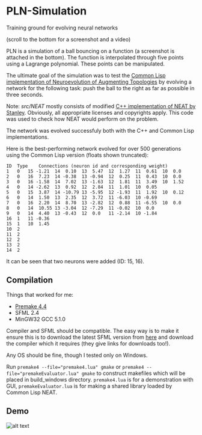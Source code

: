 # PLN-Simulation
Training ground for evolving neural networks

(scroll to the bottom for a screenshot and a video)

PLN is a simulation of a ball bouncing on a function (a screenshot is attached in the bottom). The function is interpolated through five points using a Lagrange polynomial. These points can be manipulated. 

The ultimate goal of the simulation was to test the [Common Lisp implementation of Neuroevolution of Augmenting Topologies](https://github.com/meatich/NEAT) by evolving a network for the following task: push the ball to the right as far as possible in three seconds. 

Note: _src/NEAT_ mostly consists of modified [C++ implementation of NEAT by Stanley](http://nn.cs.utexas.edu/soft-view.php?SoftID=4). Obviously, all appropriate licenses and copyrights apply. This code was used to check how NEAT would perform on the problem.

The network was evolved successfuly both with the C++ and Common Lisp implementations.

Here is the best-performing network evolved for over 500 generations using the Common Lisp version (floats shown truncated): 
```
ID	Type	Connections (neuron id and corresponding weight)
1	0 	15 -1.21  14  0.10  13  5.47  12  1.27  11  0.61  10  0.0 
2 	0 	16  7.23  14 -0.38  13 -0.94  12  0.25  11  0.43  10  0.0 
3 	0 	16 -1.58  14  7.02  13 -1.63  12  1.81  11  3.49  10  1.52 
4 	0 	14 -2.62  13  0.92  12  2.84  11  1.01  10  0.05 
5 	0 	15  3.87  14 -10.79 13 -5.95  12 -1.93  11  1.92  10  0.12 
6 	0 	14  1.50  13  2.35  12  3.72  11 -6.03  10 -0.69 
7 	0 	16  2.20  14  8.70  13 -2.82  12  0.88  11 -6.55  10  0.0 
8 	0	14  10.55 13 -3.04  12 -7.29  11 -0.02  10  0.0 
9 	0 	14  4.40  13 -0.43  12  0.0   11 -2.14  10 -1.84 
16 	1 	11 -0.36 
15 	1 	10  1.45 
10 	2 
11	2	 
12 	2 
13 	2 
14 	2 
```
It can be seen that two neurons were added (ID: 15, 16).

## Compilation
Things that worked for me:
* [Premake 4.4](https://premake.github.io/download.html#v4)
* SFML 2.4
* MinGW32 GCC 5.1.0

Compiler and SFML should be compatible. The easy way is to make it ensure this is to download the latest SFML version from [here](http://www.sfml-dev.org/) and download the compiler which it requires (they give links for downloads too!).

Any OS should be fine, though I tested only on Windows.

Run `premake4 --file="premake4.lua" gmake` or `premake4 --file="premakeEvaluator.lua" gmake` to construct makefiles which will be placed in build_windows directory. `premake4.lua` is for a demonstration with GUI, `premakeEvaluator.lua` is for making a shared library loaded by Common Lisp NEAT.

## Demo
![alt text](https://github.com/meatich/PLN-Simulation/blob/master/sshot-252.png "Bouncy!")
